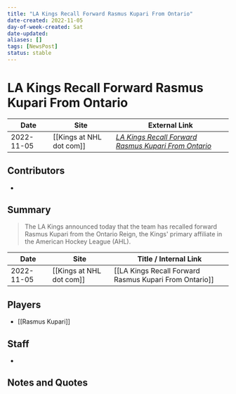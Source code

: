 ```yaml
---
title: "LA Kings Recall Forward Rasmus Kupari From Ontario"
date-created: 2022-11-05
day-of-week-created: Sat
date-updated: 
aliases: []
tags: [NewsPost]
status: stable
---
```


# LA Kings Recall Forward Rasmus Kupari From Ontario

| Date       | Site | External Link                                                                                                                                         |
| ---------- | ---- | ----------------------------------------------------------------------------------------------------------------------------------------------------- |
| 2022-11-05 | [[Kings at NHL dot com]]     | [*LA Kings Recall Forward Rasmus Kupari From Ontario*](https://www.nhl.com/kings/news/la-kings-recall-forward-rasmus-kupari-from-ontario/c-337234688) |

## Contributors
- 

## Summary
> The LA Kings announced today that the team has recalled forward Rasmus Kupari from the Ontario Reign, the Kings' primary affiliate in the American Hockey League (AHL).

| Date | Site | Title / Internal Link | 
| ---- | ---- | --------------------- |
| 2022-11-05 | [[Kings at NHL dot com]]    | [[LA Kings Recall Forward Rasmus Kupari From Ontario]] |

## Players
- [[Rasmus Kupari]]

## Staff
- 

## Notes and Quotes
> 

